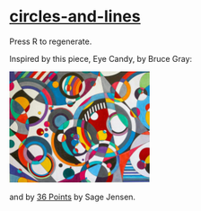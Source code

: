 # [circles-and-lines](https://frowenz.github.io/circles-and-lines)

Press R to regenerate.

Inspired by this piece, Eye Candy, by Bruce Gray:

<img src="eye_candy.jpg" alt="Eye Candy" width="250"/>

and by [36 Points](https://www.sagejenson.com/36points) by Sage Jensen.


